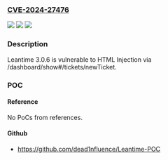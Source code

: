 ### [CVE-2024-27476](https://cve.mitre.org/cgi-bin/cvename.cgi?name=CVE-2024-27476)
![](https://img.shields.io/static/v1?label=Product&message=n%2Fa&color=blue)
![](https://img.shields.io/static/v1?label=Version&message=n%2Fa&color=blue)
![](https://img.shields.io/static/v1?label=Vulnerability&message=n%2Fa&color=brighgreen)

### Description

Leantime 3.0.6 is vulnerable to HTML Injection via /dashboard/show#/tickets/newTicket.

### POC

#### Reference
No PoCs from references.

#### Github
- https://github.com/dead1nfluence/Leantime-POC

